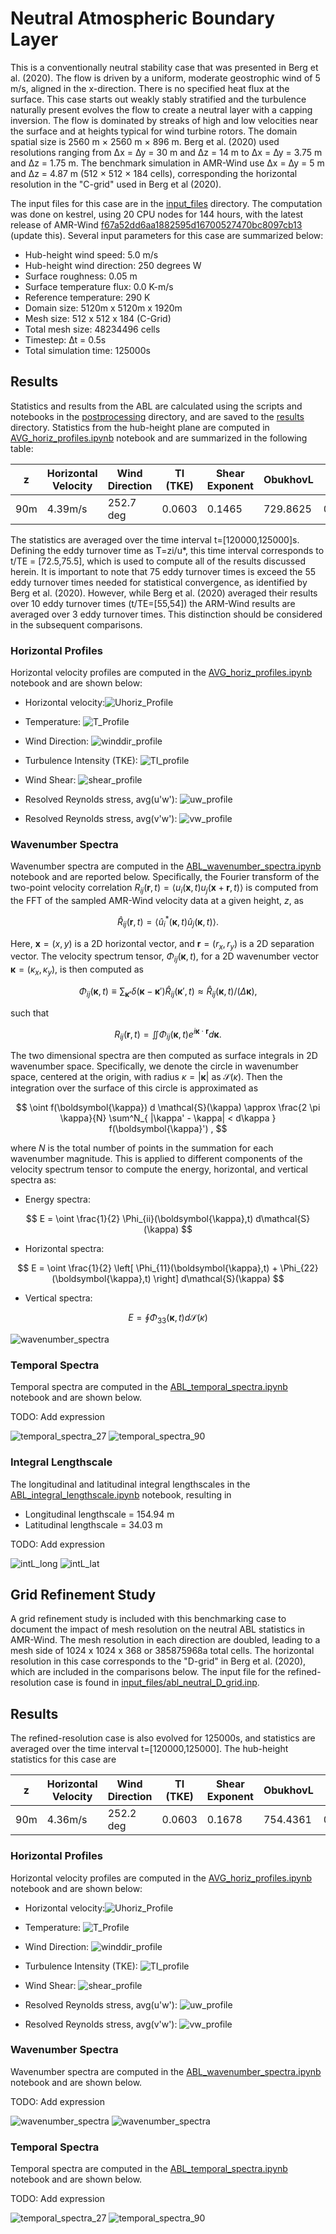<!-- This file is automatically compiled into the website. Please copy linked files into .website_src/ paths to enable website rendering -->

# Neutral Atmospheric Boundary Layer 

This is a conventionally neutral stability case that was presented in Berg et
al. (2020). The flow is driven by a uniform, moderate geostrophic wind of 5 m/s,
aligned in the x-direction. There is no specified heat flux at the surface. This
case starts out weakly stably stratified and the turbulence naturally present
evolves the flow to create a neutral layer with a capping inversion. The flow is
dominated by streaks of high and low velocities near the surface and at heights
typical for wind turbine rotors. The domain spatial size is 2560 m × 2560 m ×
896 m. Berg et al. (2020) used resolutions ranging from ∆x = ∆y = 30 m and ∆z =
14 m to ∆x = ∆y = 3.75 m and ∆z = 1.75 m. The benchmark simulation in AMR-Wind 
use ∆x = ∆y = 5 m and ∆z = 4.87 m (512 × 512 × 184 cells), corresponding the horizontal
resolution in the "C-grid" used in Berg et al (2020). 

The input files for this case are in the [input_files](input_files) directory. The computation was done on kestrel, using 20 CPU nodes for 144 hours, with the latest release of AMR-Wind [f67a52dd6aa1882595d16700527470bc8097cb13](https://github.com/Exawind/amr-wind/commit/f67a52dd6aa1882595d16700527470bc8097cb13) (update this). Several input parameters for this case are summarized below: 

- Hub-height wind speed: 5.0 m/s
- Hub-height wind direction: 250 degrees W
- Surface roughness: 0.05 m
- Surface temperature flux: 0.0 K-m/s
- Reference temperature: 290 K 
- Domain size: 5120m x 5120m x 1920m 
- Mesh size: 512 x 512 x 184 (C-Grid)
- Total mesh size: 48234496 cells
- Timestep: ∆t = 0.5s
- Total simulation time: 125000s

## Results

Statistics and results from the ABL are calculated using the scripts and notebooks in the [postprocessing](postprocessing) directory, and are saved to the [results](directory) directory. Statistics from the hub-height plane are computed in [AVG_horiz_profiles.ipynb](postprocessing/AVG_horiz_profiles.ipynb) notebook and are summarized in the following table: 

| z | Horizontal Velocity | Wind Direction | TI (TKE) | Shear Exponent | ObukhovL | Veer | zi | u* |
|--|--|--|--|--|--|--|--|--|
| 90m | 4.39m/s | 252.7 deg | 0.0603 | 0.1465 | 729.8625 | 0.0237 | 352.06 | 0.208

The statistics are averaged over the time interval t=[120000,125000]s. Defining the eddy turnover time as T=zi/u*, this time interval corresponds to t/TE = [72.5,75.5], which is used to compute all of the results discussed herein. It is important to note that 75 eddy turnover times is exceed the 55 eddy turnover times needed for statistical convergence, as identified by Berg et al. (2020). However, while Berg et al. (2020) averaged their results over 10 eddy turnover times (t/TE=[55,54]) the ARM-Wind results are averaged over 3 eddy turnover times. This distinction should be considered in the subsequent comparisons. 

### Horizontal Profiles

Horizontal velocity profiles are computed in the [AVG_horiz_profiles.ipynb](postprocessing/AVG_horiz_profiles.ipynb) notebook and are shown below: 

- Horizontal velocity:![Uhoriz_Profile](postprocessing/figures/AVG_horiz_profiles_Uhoriz_C_grid.png)

- Temperature: ![T_Profile](postprocessing/figures/AVG_horiz_profiles_T_C_grid.png)

- Wind Direction: ![winddir_profile](postprocessing/figures/AVG_horiz_profiles_WindDir_C_grid.png)

- Turbulence Intensity (TKE): ![TI_profile](postprocessing/figures/AVG_horiz_profiles_TI_C_grid.png)

- Wind Shear: ![shear_profile](postprocessing/figures/AVG_horiz_profiles_WindShear_C_grid.png)

- Resolved Reynolds stress, avg(u'w'): ![uw_profile](postprocessing/figures/AVG_horiz_profiles_uw_C_grid.png)

- Resolved Reynolds stress, avg(v'w'): ![vw_profile](postprocessing/figures/AVG_horiz_profiles_vw_C_grid.png)

### Wavenumber Spectra

Wavenumber spectra are computed in the [ABL_wavenumber_spectra.ipynb](postprocessing/ABL_wavenumber_spectra.ipynb) notebook and are reported below. Specifically, the Fourier transform of the two-point velocity correlation $R_{ij}(\boldsymbol{r},t) = \langle u_i(\boldsymbol{x},t) u_j(\boldsymbol{x}+\boldsymbol{r},t) \rangle$ is computed from the FFT of the sampled AMR-Wind velocity data at a given height, $z$, as 


$$
\hat{R}_{ij}(\boldsymbol{r},t) = \langle \hat{u}^*_i(\boldsymbol{\kappa},t) \hat{u}_j(\boldsymbol{\kappa},t) \rangle 
.
$$


Here, $\boldsymbol{x} = (x,y)$ is a 2D horizontal vector, and $\boldsymbol{r} = (r_x,r_y)$ is a 2D separation vector. 
The velocity spectrum tensor, $\Phi_{ij}(\boldsymbol{\kappa},t)$, for a 2D wavenumber vector $\boldsymbol{\kappa} = (\kappa_x,\kappa_y)$, is then computed as 


$$
\Phi_{ij}(\boldsymbol{\kappa},t) \equiv \sum_{\boldsymbol{\kappa'}} \delta(\boldsymbol{\kappa} - \boldsymbol{\kappa}') \hat{R}_{ij}(\boldsymbol{\kappa}',t) \approx \hat{R}_{ij}(\boldsymbol{\kappa},t)/(\Delta \boldsymbol{\kappa}),
$$


such that


$$
R_{ij}(\boldsymbol{r},t) = \iint \Phi_{ij}(\boldsymbol{\kappa},t) e^{i \boldsymbol{\kappa} \cdot \boldsymbol{r}} d \boldsymbol{\kappa}.
$$


The two dimensional spectra are then computed as surface integrals in 2D wavenumber space. Specifically, we denote the circle in wavenumber space, centered at the origin, with radius $\kappa = |\boldsymbol{\kappa}|$ as $\mathcal{S}(\kappa)$. Then the integration over the surface of this circle is approximated as 


$$
\oint f(\boldsymbol{\kappa}) d \mathcal{S}(\kappa) \approx 
\frac{2 \pi \kappa}{N} \sum^N_{ |\kappa' - \kappa| < d\kappa } f(\boldsymbol{\kappa}') 
,
$$


where $N$ is the total number of points in the summation for each wavenumber magnitude. 
This is applied to different components of the velocity spectrum tensor to compute the energy, horizontal, and vertical spectra as:

- Energy spectra: 


$$ 
E = \oint  \frac{1}{2} \Phi_{ii}(\boldsymbol{\kappa},t) d\mathcal{S}(\kappa)
$$


- Horizontal spectra:


$$ 
E = \oint  \frac{1}{2} \left[ \Phi_{11}(\boldsymbol{\kappa},t) + \Phi_{22}(\boldsymbol{\kappa},t)  \right] d\mathcal{S}(\kappa)
$$


- Vertical spectra:


$$ 
E = \oint \Phi_{33}(\boldsymbol{\kappa},t) d\mathcal{S}(\kappa)
$$



![wavenumber_spectra](postprocessing/figures/ABL_wavenumber_spectra_C_grid.png)

### Temporal Spectra

Temporal spectra are computed in the [ABL_temporal_spectra.ipynb](postprocessing/ABL_temporal_spectra.ipynb) notebook and are shown below. 


TODO: Add expression

![temporal_spectra_27](postprocessing/figures/ABL_temporal_spectra_z27_C_grid.png)
![temporal_spectra_90](postprocessing/figures/ABL_temporal_spectra_z90_C_grid.png)

### Integral Lengthscale 

The longitudinal and latitudinal integral lengthscales in the [ABL_integral_lengthscale.ipynb](postprocessing/ABL_integral_lengthscale.ipynb) notebook, resulting in 

- Longitudinal lengthscale = 154.94 m 
- Latitudinal lengthscale  = 34.03 m 

TODO: Add expression

![intL_long](postprocessing/figures/ABL_integral_lengthscale_long.png)
![intL_lat](postprocessing/figures/ABL_integral_lengthscale_lat.png)

## Grid Refinement Study

A grid refinement study is included with this benchmarking case to document the impact of mesh resolution on the neutral ABL statistics in AMR-Wind. The mesh resolution in each direction are doubled, leading to a mesh side of 1024 x 1024 x 368 or 385875968a total cells. The horizontal resolution in this case corresponds to the "D-grid" in Berg et al. (2020), which are included in the comparisons below. The input file for the refined-resolution case is found in [input_files/abl_neutral_D_grid.inp](input_files/abl_neutral_D_grid.inp).

## Results

The refined-resolution case is also evolved for 125000s, and statistics are averaged over the time interval t=[120000,125000]. The hub-height statistics for this case are 

| z | Horizontal Velocity | Wind Direction | TI (TKE) | Shear Exponent | ObukhovL | Veer | zi | u* |
|--|--|--|--|--|--|--|--|--|
| 90m | 4.36m/s | 252.2 deg | 0.0603 | 0.1678 | 754.4361 | 0.0368 | 337.04 | 0.203

### Horizontal Profiles

Horizontal velocity profiles are computed in the [AVG_horiz_profiles.ipynb](postprocessing/AVG_horiz_profiles.ipynb) notebook and are shown below: 

- Horizontal velocity:![Uhoriz_Profile](postprocessing/figures/AVG_horiz_profiles_Uhoriz_C_D_grids.png)

- Temperature: ![T_Profile](postprocessing/figures/AVG_horiz_profiles_T_C_D_grids.png)

- Wind Direction: ![winddir_profile](postprocessing/figures/AVG_horiz_profiles_WindDir_C_D_grids.png)

- Turbulence Intensity (TKE): ![TI_profile](postprocessing/figures/AVG_horiz_profiles_TI_C_D_grids.png)

- Wind Shear: ![shear_profile](postprocessing/figures/AVG_horiz_profiles_WindShear_C_D_grids.png)

- Resolved Reynolds stress, avg(u'w'): ![uw_profile](postprocessing/figures/AVG_horiz_profiles_uw_C_D_grids.png)

- Resolved Reynolds stress, avg(v'w'): ![vw_profile](postprocessing/figures/AVG_horiz_profiles_vw_C_D_grids.png)

### Wavenumber Spectra

Wavenumber spectra are computed in the [ABL_wavenumber_spectra.ipynb](postprocessing/ABL_wavenumber_spectra.ipynb) notebook and are shown below. 

TODO: Add expression

![wavenumber_spectra](postprocessing/figures/ABL_wavenumber_spectra_C_D_grids.png)
![wavenumber_spectra](postprocessing/figures/ABL_wavenumber_spectra_D_grid.png)

### Temporal Spectra

Temporal spectra are computed in the [ABL_temporal_spectra.ipynb](postprocessing/ABL_temporal_spectra.ipynb) notebook and are shown below. 


TODO: Add expression

![temporal_spectra_27](postprocessing/figures/ABL_temporal_spectra_z27_C_D_grids.png)
![temporal_spectra_90](postprocessing/figures/ABL_temporal_spectra_z90_C_D_grids.png)
